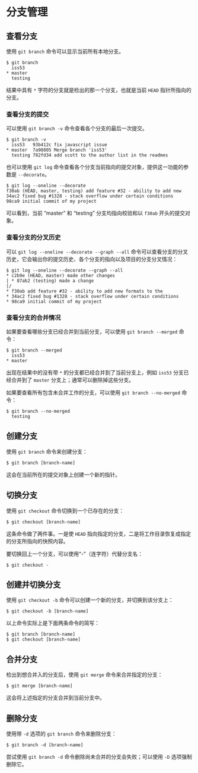 # 分支管理

## 查看分支

使用 `git branch` 命令可以显示当前所有本地分支。

```
$ git branch
  iss53
* master
  testing
```

结果中具有 `*` 字符的分支就是检出的那一个分支，也就是当前 `HEAD` 指针所指向的分支。

### 查看分支的提交

可以使用 `git branch -v` 命令查看各个分支的最后一次提交。

```
$ git branch -v
  iss53   93b412c fix javascript issue
* master  7a98805 Merge branch 'iss53'
  testing 782fd34 add scott to the author list in the readmes
```

也可以使用 `git log` 命令查看各个分支当前指向的提交对象，提供这一功能的参数是 `--decorate`。

```
$ git log --oneline --decorate
f30ab (HEAD, master, testing) add feature #32 - ability to add new
34ac2 fixed bug #1328 - stack overflow under certain conditions
98ca9 initial commit of my project
```

可以看到，当前 “master” 和 “testing” 分支均指向校验和以 `f30ab` 开头的提交对象。

### 查看分支的分叉历史

可以 `git log --oneline --decorate --graph --all` 命令可以查看分支的分叉历史，它会输出你的提交历史、各个分支的指向以及项目的分支分叉情况：

```
$ git log --oneline --decorate --graph --all
* c2b9e (HEAD, master) made other changes
| * 87ab2 (testing) made a change
|/
* f30ab add feature #32 - ability to add new formats to the
* 34ac2 fixed bug #1328 - stack overflow under certain conditions
* 98ca9 initial commit of my project
```

### 查看分支的合并情况

如果要查看哪些分支已经合并到当前分支，可以使用 `git branch --merged` 命令：

```
$ git branch --merged
  iss53
* master
```

出现在结果中的没有带 `*` 的分支都已经合并到了当前分支上，例如 `iss53` 分支已经合并到了 `master` 分支上；通常可以删除掉这些分支。

如果要查看所有包含未合并工作的分支，可以使用 `git branch --no-merged` 命令：

```
$ git branch --no-merged
  testing
```

## 创建分支

使用 `git branch` 命令来创建分支：

```
$ git branch [branch-name]
```

这会在当前所在的提交对象上创建一个新的指针。

## 切换分支

使用 `git checkout` 命令切换到一个已存在的分支：

```
$ git checkout [branch-name]
```

这条命令做了两件事。一是使 `HEAD` 指向指定的分支，二是将工作目录恢复成指定的分支所指向的快照内容。

要切换回上一个分支，可以使用“-”（连字符）代替分支名：

```
$ git checkout -
```

## 创建并切换分支

使用 `git checkout -b` 命令可以创建一个新的分支，并切换到该分支上：

```
$ git checkout -b [branch-name]
```

以上命令实际上是下面两条命令的简写：

```
$ git branch [branch-name]
$ git checkout [branch-name]
```

## 合并分支

检出到想合并入的分支后，使用 `git merge` 命令来合并指定的分支：

```
$ git merge [branch-name]
```

这会将上述指定的分支合并到当前分支中。

## 删除分支

使用带 `-d` 选项的 `git branch` 命令来删除分支：

```
$ git branch -d [branch-name]
```

尝试使用 `git branch -d` 命令删除尚未合并的分支会失败；可以使用 `-D` 选项强制删除它。